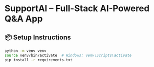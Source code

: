 # SupportAI – Full-Stack AI-Powered Q&A App

## 📦 Setup Instructions
```bash
python -m venv venv
source venv/bin/activate  # Windows: venv\Scripts\activate
pip install -r requirements.txt
